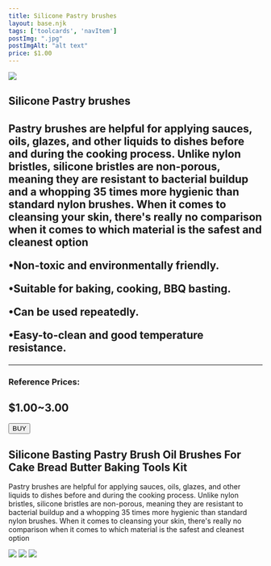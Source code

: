 ```yaml
---
title: Silicone Pastry brushes
layout: base.njk
tags: ['toolcards', 'navItem']
postImg: ".jpg"
postImgAlt: "alt text"
price: $1.00 
---
```

<section class="tool_container">
       <img src ="https://place-hold.it/600x600.jpg">
      <div class="text">
        <h1>Silicone Pastry brushes<h1>
        <p>Pastry brushes are helpful for applying sauces, oils, glazes, and other liquids to dishes before and during the cooking process. Unlike nylon bristles, silicone bristles are non-porous, meaning they are resistant to bacterial buildup and a whopping 35 times more hygienic than standard nylon brushes. When it comes to cleansing your skin, there's really no comparison when it comes to which material is the safest and cleanest option</p>
        <p>•Non-toxic and environmentally friendly.</p>
        <p>•Suitable for baking, cooking, BBQ basting.</p>
        <p>•Can be used repeatedly.</p>
        <p>•Easy-to-clean and good temperature resistance.</p>
        <hr />
        <!--  need add colors in the checked css-->
        <span class="fa fa-star checked"></span>
        <span class="fa fa-star checked"></span>
        <span class="fa fa-star checked"></span>
        <span class="fa fa-star"></span>
        <span class="fa fa-star"></span>
       <h3>Reference Prices: <h2>$1.00~3.00</h2> </h3> 
        <form method="get" action="https://www.aliexpress.com/item/2251832711539839.html?gatewayAdapt=4itemAdapt"><button type ="submit">BUY</button></form>
      </div>
        </section>
    <!-- content-->
    <div class="toolbody">
        <div class="bodycontext">
         <h2>Silicone Basting Pastry Brush Oil Brushes For Cake Bread Butter Baking Tools Kit</h2>
         <p>Pastry brushes are helpful for applying sauces, oils, glazes, and other liquids to dishes before and during the cooking process. Unlike nylon bristles, silicone bristles are non-porous, meaning they are resistant to bacterial buildup and a whopping 35 times more hygienic than standard nylon brushes. When it comes to cleansing your skin, there's really no comparison when it comes to which material is the safest and cleanest option</p>
        </div>
        <div class="bodyimg">
         <img src ="https://place-hold.it/400x400.jpg">
          <img src ="https://place-hold.it/400x400.jpg"> 
          <img src ="https://place-hold.it/400x400.jpg"> 
        </div>
      </div>



